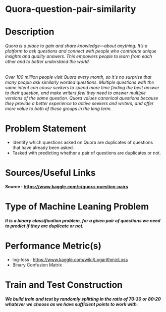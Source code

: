 # Quora-question-pair-similarity

# Description 

###### Quora is a place to gain and share knowledge—about anything. It’s a platform to ask questions and connect with people who contribute unique insights and quality answers. This empowers people to learn from each other and to better understand the world.
###### Over 100 million people visit Quora every month, so it's no surprise that many people ask similarly worded questions. Multiple questions with the same intent can cause seekers to spend more time finding the best answer to their question, and make writers feel they need to answer multiple versions of the same question. Quora values canonical questions because they provide a better experience to active seekers and writers, and offer more value to both of these groups in the long term.

# Problem Statement
  * Identify which questions asked on Quora are duplicates of questions that have already been asked.
  * Tasked with predicting whether a pair of questions are duplicates or not.
  
# Sources/Useful Links
  #### Source : https://www.kaggle.com/c/quora-question-pairs

# Type of Machine Leaning Problem
  ##### It is a binary classification problem, for a given pair of questions we need to predict if they are duplicate or not.
  
# Performance Metric(s)
 * log-loss : https://www.kaggle.com/wiki/LogarithmicLoss
 * Binary Confusion Matrix
 
# Train and Test Construction
  ##### We build train and test by randomly splitting in the ratio of 70:30 or 80:20 whatever we choose as we have sufficient points to work with.
